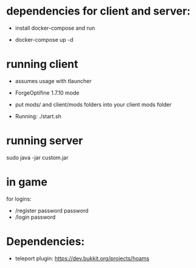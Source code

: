 # dependencies for client and server:

- install docker-compose and run

- docker-compose up -d

# running client

- assumes usage with tlauncher
- ForgeOptifine 1.7.10 mode
- put mods/ and client/mods folders into your client mods folder

- Running: ./start.sh

# running server

sudo java -jar custom.jar

# in game

for logins:

- /register password password
- /login password

# Dependencies:

- teleport plugin: https://dev.bukkit.org/projects/hoams
